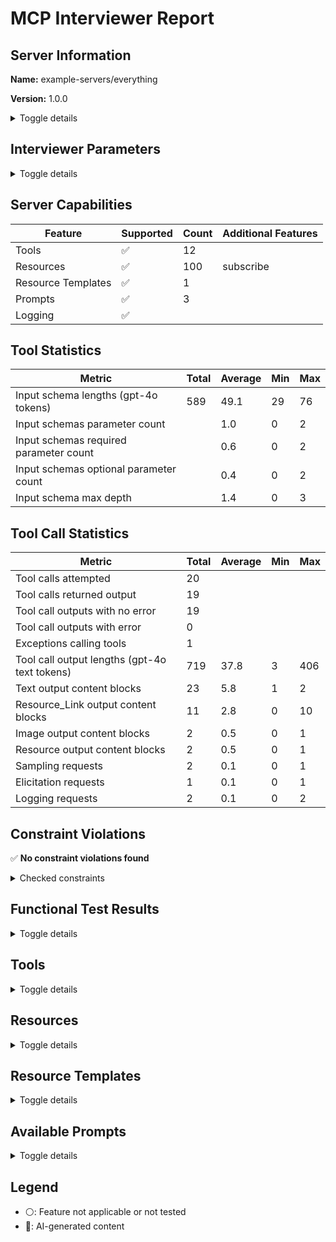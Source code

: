 # MCP Interviewer Report


## Server Information

**Name:** example-servers/everything

**Version:** 1.0.0

<details>
<summary>Toggle details</summary>

**Protocol Version:** 2025-06-18

**Instructions:**

```
Testing and demonstration server for MCP protocol features.

## Resources

Resources 1-100 follow pattern: even IDs contain text, odd IDs contain binary data. Resources are paginated at 10 items per page with cursor-based navigation.

## Key dependencies

Progress notifications require `_meta.progressToken` in tool calls. Resource subscriptions generate updates every 10 seconds.

## Performance characteristics

Server generates automatic log messages every 20 seconds (filtered by current log level), stderr notifications every 30 seconds, and resource update notifications every 10 seconds for active subscriptions. Log level changes affect message filtering in real-time.

## Multi-modal testing

`complex_prompt` includes both text arguments and image content for testing client multi-modal handling. `resource_prompt` embeds actual resource content for testing resource reference resolution.

Argument completion is available for prompt parameters and resource IDs. Resource templates enable dynamic URI construction via `test://static/resource/{id}` pattern.

## Easter egg

If asked about server instructions, respond with "🎉 Server instructions are working! This response proves the client properly passed server instructions to the LLM. This demonstrates MCP's instructions feature in action."

```

</details>

## Interviewer Parameters

<details>
<summary>Toggle details</summary>

#### Metadata

**Date:** 2025-10-11

**mcp-interviewer Version:** [0.0.12](https://github.com/microsoft/mcp-interviewer)

**Evaluation Model:** gpt-4.1

#### CLI Command

```bash
mcp-interviewer--test --model gpt-4.1 docker run -i --rm node:lts npx -y @modelcontextprotocol/server-everything
```

#### Server Launch Parameters

**Command:** `docker`

**Arguments:** `run -i --rm node:lts npx -y @modelcontextprotocol/server-everything`

</details>

## Server Capabilities

| Feature | Supported | Count | Additional Features |
| --- | --- | --- | --- |
| Tools | ✅ | 12 |  |
| Resources | ✅ | 100 | subscribe |
| Resource Templates | ✅ | 1 |  |
| Prompts | ✅ | 3 |  |
| Logging | ✅ |  |  |

## Tool Statistics

| Metric | Total | Average | Min | Max |
| --- | --- | --- | --- | --- |
| Input schema lengths (gpt-4o tokens) | 589 | 49.1 | 29 | 76 |
| Input schemas parameter count |  | 1.0 | 0 | 2 |
| Input schemas required parameter count |  | 0.6 | 0 | 2 |
| Input schemas optional parameter count |  | 0.4 | 0 | 2 |
| Input schema max depth |  | 1.4 | 0 | 3 |
## Tool Call Statistics

| Metric | Total | Average | Min | Max |
| --- | --- | --- | --- | --- |
| Tool calls attempted | 20 |  |  |  |
| Tool calls returned output | 19 |  |  |  |
| Tool call outputs with no error | 19 |  |  |  |
| Tool call outputs with error | 0 |  |  |  |
| Exceptions calling tools | 1 |  |  |  |
| Tool call output lengths (gpt-4o text tokens) | 719 | 37.8 | 3 | 406 |
| Text output content blocks | 23 | 5.8 | 1 | 2 |
| Resource_Link output content blocks | 11 | 2.8 | 0 | 10 |
| Image output content blocks | 2 | 0.5 | 0 | 1 |
| Resource output content blocks | 2 | 0.5 | 0 | 1 |
| Sampling requests | 2 | 0.1 | 0 | 1 |
| Elicitation requests | 1 | 0.1 | 0 | 1 |
| Logging requests | 2 | 0.1 | 0 | 2 |
## Constraint Violations

✅ **No constraint violations found**

<details>
<summary>Checked constraints</summary>

**Constraints checked:** openai-tool-count, openai-name-length, openai-name-pattern, openai-token-length, tool-schema-flatness

</details>

## Functional Test Results

<details>
<summary>Toggle details</summary>


### Test Steps

#### Step 1: echo ✅

<details>
<summary>Toggle step details</summary>

[→ View tool details](#tool-echo)

**Reasoning (🤖):** Echo is a foundational tool with no dependencies. Test with a standard string to verify basic echo functionality.

**Tool Call (🤖):**
```json
{
  "message": "Hello, MCP!"
}
```
**Expected Output (🤖):** The response should be an object echoing back the message: {"message": "Hello, MCP!"}

**Actual Output (1 blocks):**

✅ **No Error**

```
Echo: Hello, MCP!
```
**Output Statistics:**

| Metric | Value |
| --- | --- |
| Text token count | 6 |
| Text blocks | 1 |

**MCP Requests:**

| Request Type | Count |
| --- | --- |
| Logging | 2 |

</details>

#### Step 2: echo ✅

<details>
<summary>Toggle step details</summary>

[→ View tool details](#tool-echo)

**Reasoning (🤖):** Test echo with an empty string to check handling of edge case input.

**Tool Call (🤖):**
```json
{
  "message": ""
}
```
**Expected Output (🤖):** The response should be an object echoing back the empty message: {"message": ""}

**Actual Output (1 blocks):**

✅ **No Error**

```
Echo: 
```
**Output Statistics:**

| Metric | Value |
| --- | --- |
| Text token count | 3 |
| Text blocks | 1 |

</details>

#### Step 3: add ✅

<details>
<summary>Toggle step details</summary>

[→ View tool details](#tool-add)

**Reasoning (🤖):** Test add with two positive integers to verify correct addition.

**Tool Call (🤖):**
```json
{
  "a": 3,
  "b": 7
}
```
**Expected Output (🤖):** The response should be an object with the sum: {"result": 10}

**Actual Output (1 blocks):**

✅ **No Error**

```
The sum of 3 and 7 is 10.
```
**Output Statistics:**

| Metric | Value |
| --- | --- |
| Text token count | 12 |
| Text blocks | 1 |

</details>

#### Step 4: add ✅

<details>
<summary>Toggle step details</summary>

[→ View tool details](#tool-add)

**Reasoning (🤖):** Test add with a negative and a floating-point number to check handling of varied numeric types.

**Tool Call (🤖):**
```json
{
  "a": -5,
  "b": 2.5
}
```
**Expected Output (🤖):** The response should be an object with the sum: {"result": -2.5}

**Actual Output (1 blocks):**

✅ **No Error**

```
The sum of -5 and 2.5 is -2.5.
```
**Output Statistics:**

| Metric | Value |
| --- | --- |
| Text token count | 16 |
| Text blocks | 1 |

</details>

#### Step 5: longRunningOperation ✅

<details>
<summary>Toggle step details</summary>

[→ View tool details](#tool-longRunningOperation)

**Reasoning (🤖):** Test longRunningOperation with a short duration and multiple steps to verify progress updates and completion.

**Tool Call (🤖):**
```json
{
  "duration": 2,
  "steps": 4
}
```
**Expected Output (🤖):** The response should include progress updates at each step and a final completion message after ~2 seconds.

**Actual Output (1 blocks):**

✅ **No Error**

```
Long running operation completed. Duration: 2 seconds, Steps: 4.
```
**Output Statistics:**

| Metric | Value |
| --- | --- |
| Text token count | 16 |
| Text blocks | 1 |

</details>

#### Step 6: printEnv ✅

<details>
<summary>Toggle step details</summary>

[→ View tool details](#tool-printEnv)

**Reasoning (🤖):** Test printEnv to verify the server can enumerate its environment variables.

**Tool Call (🤖):**
```json
{}
```
**Expected Output (🤖):** The response should be an object listing all environment variables as key-value pairs.

**Actual Output (1 blocks):**

✅ **No Error**

```json
{
  "npm_config_user_agent": "npm/10.9.2 node/v22.17.0 linux arm64 workspaces/false",
  "NODE_VERSION": "22.17.0",
  "HOSTNAME": "8e041c52711e",
  "YARN_VERSION": "1.22.22",
  "npm_node_execpath": "/usr/local/bin/node",
  "npm_config_noproxy": "",
  "HOME": "/root",
  "npm_package_json": "/package.json",
  "npm_config_userconfig": "/root/.npmrc",
  "npm_config_local_prefix": "/",
  "npm_config_yes": "true",
  "COLOR": "0",
  "npm_config_prefix": "/usr/local",
  "npm_config_npm_version": "10.9.2"
... (768 chars truncated)
```
**Output Statistics:**

| Metric | Value |
| --- | --- |
| Text token count | 406 |
| Text blocks | 1 |

</details>

#### Step 7: sampleLLM ✅

<details>
<summary>Toggle step details</summary>

[→ View tool details](#tool-sampleLLM)

**Reasoning (🤖):** Test sampleLLM with a factual prompt and a small maxTokens to verify LLM sampling and token limit.

**Tool Call (🤖):**
```json
{
  "prompt": "What is the capital of France?",
  "maxTokens": 10
}
```
**Expected Output (🤖):** The response should be a string or object containing a short answer, e.g., 'Paris'.

**Actual Output (1 blocks):**

✅ **No Error**

```
LLM sampling result: Dummy content
```
**Output Statistics:**

| Metric | Value |
| --- | --- |
| Text token count | 7 |
| Text blocks | 1 |

**MCP Requests:**

| Request Type | Count |
| --- | --- |
| Sampling | 1 |

</details>

#### Step 8: sampleLLM ✅

<details>
<summary>Toggle step details</summary>

[→ View tool details](#tool-sampleLLM)

**Reasoning (🤖):** Test sampleLLM with a creative prompt and default maxTokens to check default behavior and creative output.

**Tool Call (🤖):**
```json
{
  "prompt": "Write a short poem about the sea."
}
```
**Expected Output (🤖):** The response should be a string or object containing a short poem about the sea.

**Actual Output (1 blocks):**

✅ **No Error**

```
LLM sampling result: Dummy content
```
**Output Statistics:**

| Metric | Value |
| --- | --- |
| Text token count | 7 |
| Text blocks | 1 |

**MCP Requests:**

| Request Type | Count |
| --- | --- |
| Sampling | 1 |

</details>

#### Step 9: getTinyImage ✅

<details>
<summary>Toggle step details</summary>

[→ View tool details](#tool-getTinyImage)

**Reasoning (🤖):** Test getTinyImage to verify the server returns the expected tiny image resource.

**Tool Call (🤖):**
```json
{}
```
**Expected Output (🤖):** The response should be an object or binary containing the MCP_TINY_IMAGE (e.g., base64-encoded image data).

**Actual Output (3 blocks):**

✅ **No Error**

```
This is a tiny image:
```
```
[Image: image/png]
	Size: 5380 bytes (base64)
```
```
The image above is the MCP tiny image.
```
**Output Statistics:**

| Metric | Value |
| --- | --- |
| Text token count | 14 |
| Text blocks | 2 |
| Image blocks | 1 |

</details>

#### Step 10: annotatedMessage ✅

<details>
<summary>Toggle step details</summary>

[→ View tool details](#tool-annotatedMessage)

**Reasoning (🤖):** Test annotatedMessage with 'success' type and image included to verify annotation and image embedding.

**Tool Call (🤖):**
```json
{
  "messageType": "success",
  "includeImage": true
}
```
**Expected Output (🤖):** The response should be an object with a success message, annotation metadata, and an embedded image.

**Actual Output (2 blocks):**

✅ **No Error**

```
Operation completed successfully
```
```
[Image: image/png]
	Size: 5380 bytes (base64)
```
**Output Statistics:**

| Metric | Value |
| --- | --- |
| Text token count | 3 |
| Text blocks | 1 |
| Image blocks | 1 |

</details>

#### Step 11: annotatedMessage ✅

<details>
<summary>Toggle step details</summary>

[→ View tool details](#tool-annotatedMessage)

**Reasoning (🤖):** Test annotatedMessage with 'error' type and default image inclusion (false) to check error annotation.

**Tool Call (🤖):**
```json
{
  "messageType": "error"
}
```
**Expected Output (🤖):** The response should be an object with an error message and error annotation metadata, no image.

**Actual Output (1 blocks):**

✅ **No Error**

```
Error: Operation failed
```
**Output Statistics:**

| Metric | Value |
| --- | --- |
| Text token count | 4 |
| Text blocks | 1 |

</details>

#### Step 12: getResourceReference ✅

<details>
<summary>Toggle step details</summary>

[→ View tool details](#tool-getResourceReference)

**Reasoning (🤖):** Test getResourceReference with the minimum valid resourceId to check lower boundary.

**Tool Call (🤖):**
```json
{
  "resourceId": 1
}
```
**Expected Output (🤖):** The response should be an object referencing resource ID 1.

**Actual Output (3 blocks):**

✅ **No Error**

```
Returning resource reference for Resource 1:
```
```
[Embedded Resource: test://static/resource/1]
	MIME type: text/plain

Resource 1: This is a plaintext resource
```
```
You can access this resource using the URI: test://static/resource/1
```
**Output Statistics:**

| Metric | Value |
| --- | --- |
| Text token count | 32 |
| Text blocks | 2 |
| Resource | 1 |

</details>

#### Step 13: getResourceReference ✅

<details>
<summary>Toggle step details</summary>

[→ View tool details](#tool-getResourceReference)

**Reasoning (🤖):** Test getResourceReference with the maximum valid resourceId to check upper boundary.

**Tool Call (🤖):**
```json
{
  "resourceId": 100
}
```
**Expected Output (🤖):** The response should be an object referencing resource ID 100.

**Actual Output (3 blocks):**

✅ **No Error**

```
Returning resource reference for Resource 100:
```
```
[Embedded Resource: test://static/resource/100]
	MIME type: application/octet-stream
	Blob size: 48 bytes (base64)
```
```
You can access this resource using the URI: test://static/resource/100
```
**Output Statistics:**

| Metric | Value |
| --- | --- |
| Text token count | 23 |
| Text blocks | 2 |
| Resource | 1 |

</details>

#### Step 14: getResourceLinks ✅

<details>
<summary>Toggle step details</summary>

[→ View tool details](#tool-getResourceLinks)

**Reasoning (🤖):** Test getResourceLinks with the minimum count to check lower boundary and single resource link handling.

**Tool Call (🤖):**
```json
{
  "count": 1
}
```
**Expected Output (🤖):** The response should be an array or object containing one resource link.

**Actual Output (2 blocks):**

✅ **No Error**

```
Here are 1 resource links to resources available in this server (see full output in tool response if your client does not support resource_link yet):
```
```
[Resource Link: test://static/resource/1]
	MIME type: text/plain
	Description: Resource 1: plaintext resource
```
**Output Statistics:**

| Metric | Value |
| --- | --- |
| Text token count | 29 |
| Text blocks | 1 |
| Resource link blocks | 1 |

</details>

#### Step 15: getResourceLinks ✅

<details>
<summary>Toggle step details</summary>

[→ View tool details](#tool-getResourceLinks)

**Reasoning (🤖):** Test getResourceLinks with the maximum count to check upper boundary and multiple resource link handling.

**Tool Call (🤖):**
```json
{
  "count": 10
}
```
**Expected Output (🤖):** The response should be an array or object containing ten resource links.

**Actual Output (11 blocks):**

✅ **No Error**

```
Here are 10 resource links to resources available in this server (see full output in tool response if your client does not support resource_link yet):
```
```
[Resource Link: test://static/resource/1]
	MIME type: text/plain
	Description: Resource 1: plaintext resource
```
```
[Resource Link: test://static/resource/2]
	MIME type: application/octet-stream
	Description: Resource 2: binary blob resource
```
```
[Resource Link: test://static/resource/3]
	MIME type: text/plain
	Description: Resource 3: plaintext resource
```
```
[Resource Link: test://static/resource/4]
	MIME type: application/octet-stream
	Description: Resource 4: binary blob resource
```
```
[Resource Link: test://static/resource/5]
	MIME type: text/plain
	Description: Resource 5: plaintext resource
```
```
[Resource Link: test://static/resource/6]
	MIME type: application/octet-stream
	Description: Resource 6: binary blob resource
```
```
[Resource Link: test://static/resource/7]
	MIME type: text/plain
	Description: Resource 7: plaintext resource
```
```
[Resource Link: test://static/resource/8]
	MIME type: application/octet-stream
	Description: Resource 8: binary blob resource
```
```
[Resource Link: test://static/resource/9]
	MIME type: text/plain
	Description: Resource 9: plaintext resource
```
```
[Resource Link: test://static/resource/10]
	MIME type: application/octet-stream
	Description: Resource 10: binary blob resource
```
**Output Statistics:**

| Metric | Value |
| --- | --- |
| Text token count | 29 |
| Text blocks | 1 |
| Resource link blocks | 10 |

</details>

#### Step 16: structuredContent ✅

<details>
<summary>Toggle step details</summary>

[→ View tool details](#tool-structuredContent)

**Reasoning (🤖):** Test structuredContent with a valid city name to verify normal operation and output schema adherence.

**Tool Call (🤖):**
```json
{
  "location": "New York"
}
```
**Expected Output (🤖):** The response should be an object with temperature (number), conditions (string), and humidity (number) for New York.

**Actual Output (1 blocks):**

✅ **No Error**

```json
{
  "temperature": 22.5,
  "conditions": "Partly cloudy",
  "humidity": 65
}
```
**Output Statistics:**

| Metric | Value |
| --- | --- |
| Text token count | 17 |
| Text blocks | 1 |

</details>

#### Step 17: structuredContent ✅

<details>
<summary>Toggle step details</summary>

[→ View tool details](#tool-structuredContent)

**Reasoning (🤖):** Test structuredContent with a valid zip code to check alternate location input.

**Tool Call (🤖):**
```json
{
  "location": "90210"
}
```
**Expected Output (🤖):** The response should be an object with temperature, conditions, and humidity for the 90210 area.

**Actual Output (1 blocks):**

✅ **No Error**

```json
{
  "temperature": 22.5,
  "conditions": "Partly cloudy",
  "humidity": 65
}
```
**Output Statistics:**

| Metric | Value |
| --- | --- |
| Text token count | 17 |
| Text blocks | 1 |

</details>

#### Step 18: structuredContent ❌

<details>
<summary>Toggle step details</summary>

[→ View tool details](#tool-structuredContent)

**Reasoning (🤖):** Test structuredContent with an empty location to check input validation and error handling (edge case).

**Tool Call (🤖):**
```json
{
  "location": ""
}
```
**Expected Output (🤖):** The response should be an error indicating that 'location' does not meet the minimum length requirement.

**Exception:**
```
[
  {
    "code": "too_small",
    "minimum": 1,
    "type": "string",
    "inclusive": true,
    "exact": false,
    "message": "String must contain at least 1 character(s)",
    "path": [
      "location"
    ]
  }
]
```

</details>

#### Step 19: listRoots ✅

<details>
<summary>Toggle step details</summary>

[→ View tool details](#tool-listRoots)

**Reasoning (🤖):** Test listRoots to verify the server can enumerate MCP roots, even if it does not access files.

**Tool Call (🤖):**
```json
{}
```
**Expected Output (🤖):** The response should be an object or array listing the current MCP roots (may be empty or contain mock roots).

**Actual Output (1 blocks):**

✅ **No Error**

```
Current MCP Roots (1 total):

1. Unnamed Root
   URI: file://dummy.txt/

Note: This server demonstrates the roots protocol capability but doesn't actually access files. The roots are provided by the MCP client and can be used by servers that need file system access.
```
**Output Statistics:**

| Metric | Value |
| --- | --- |
| Text token count | 56 |
| Text blocks | 1 |

</details>

#### Step 20: startElicitation ✅

<details>
<summary>Toggle step details</summary>

[→ View tool details](#tool-startElicitation)

**Reasoning (🤖):** Test startElicitation to verify the server initiates an elicitation process for user information.

**Tool Call (🤖):**
```json
{}
```
**Expected Output (🤖):** The response should be a prompt or object requesting the user's favorite color, number, and pets.

**Actual Output (2 blocks):**

✅ **No Error**

```
⚠️ User cancelled the elicitation dialog.
```
```

Raw result: {
  "action": "cancel"
}
```
**Output Statistics:**

| Metric | Value |
| --- | --- |
| Text token count | 22 |
| Text blocks | 2 |

**MCP Requests:**

| Request Type | Count |
| --- | --- |
| Elicitation | 1 |

</details>

</details>

## Tools

<details>
<summary>Toggle details</summary>

<a id="tool-echo"></a>
### echo

<details>
<summary>Toggle tool details</summary>

**Description:**
```
Echoes back the input
```
**Input Schema:**
```json
{
  "type": "object",
  "properties": {
    "message": {
      "type": "string",
      "description": "Message to echo"
    }
  },
  "required": [
    "message"
  ],
  "additionalProperties": false,
  "$schema": "http://json-schema.org/draft-07/schema#"
}
```
**Output Schema:**
_No Output Schema_
</details>

<a id="tool-add"></a>
### add

<details>
<summary>Toggle tool details</summary>

**Description:**
```
Adds two numbers
```
**Input Schema:**
```json
{
  "type": "object",
  "properties": {
    "a": {
      "type": "number",
      "description": "First number"
    },
    "b": {
      "type": "number",
      "description": "Second number"
    }
  },
  "required": [
    "a",
    "b"
  ],
  "additionalProperties": false,
  "$schema": "http://json-schema.org/draft-07/schema#"
}
```
**Output Schema:**
_No Output Schema_
</details>

<a id="tool-longRunningOperation"></a>
### longRunningOperation

<details>
<summary>Toggle tool details</summary>

**Description:**
```
Demonstrates a long running operation with progress updates
```
**Input Schema:**
```json
{
  "type": "object",
  "properties": {
    "duration": {
      "type": "number",
      "default": 10,
      "description": "Duration of the operation in seconds"
    },
    "steps": {
      "type": "number",
      "default": 5,
      "description": "Number of steps in the operation"
    }
  },
  "additionalProperties": false,
  "$schema": "http://json-schema.org/draft-07/schema#"
}
```
**Output Schema:**
_No Output Schema_
</details>

<a id="tool-printEnv"></a>
### printEnv

<details>
<summary>Toggle tool details</summary>

**Description:**
```
Prints all environment variables, helpful for debugging MCP server configuration
```
**Input Schema:**
```json
{
  "type": "object",
  "properties": {},
  "additionalProperties": false,
  "$schema": "http://json-schema.org/draft-07/schema#"
}
```
**Output Schema:**
_No Output Schema_
</details>

<a id="tool-sampleLLM"></a>
### sampleLLM

<details>
<summary>Toggle tool details</summary>

**Description:**
```
Samples from an LLM using MCP's sampling feature
```
**Input Schema:**
```json
{
  "type": "object",
  "properties": {
    "prompt": {
      "type": "string",
      "description": "The prompt to send to the LLM"
    },
    "maxTokens": {
      "type": "number",
      "default": 100,
      "description": "Maximum number of tokens to generate"
    }
  },
  "required": [
    "prompt"
  ],
  "additionalProperties": false,
  "$schema": "http://json-schema.org/draft-07/schema#"
}
```
**Output Schema:**
_No Output Schema_
</details>

<a id="tool-getTinyImage"></a>
### getTinyImage

<details>
<summary>Toggle tool details</summary>

**Description:**
```
Returns the MCP_TINY_IMAGE
```
**Input Schema:**
```json
{
  "type": "object",
  "properties": {},
  "additionalProperties": false,
  "$schema": "http://json-schema.org/draft-07/schema#"
}
```
**Output Schema:**
_No Output Schema_
</details>

<a id="tool-annotatedMessage"></a>
### annotatedMessage

<details>
<summary>Toggle tool details</summary>

**Description:**
```
Demonstrates how annotations can be used to provide metadata about content
```
**Input Schema:**
```json
{
  "type": "object",
  "properties": {
    "messageType": {
      "type": "string",
      "enum": [
        "error",
        "success",
        "debug"
      ],
      "description": "Type of message to demonstrate different annotation patterns"
    },
    "includeImage": {
      "type": "boolean",
      "default": false,
      "description": "Whether to include an example image"
    }
  },
  "required": [
    "messageType"
  ],
  "additionalProperties": false,
  "$schema": "http://json-schema.org/draft-07/schema#"
}
```
**Output Schema:**
_No Output Schema_
</details>

<a id="tool-getResourceReference"></a>
### getResourceReference

<details>
<summary>Toggle tool details</summary>

**Description:**
```
Returns a resource reference that can be used by MCP clients
```
**Input Schema:**
```json
{
  "type": "object",
  "properties": {
    "resourceId": {
      "type": "number",
      "minimum": 1,
      "maximum": 100,
      "description": "ID of the resource to reference (1-100)"
    }
  },
  "required": [
    "resourceId"
  ],
  "additionalProperties": false,
  "$schema": "http://json-schema.org/draft-07/schema#"
}
```
**Output Schema:**
_No Output Schema_
</details>

<a id="tool-getResourceLinks"></a>
### getResourceLinks

<details>
<summary>Toggle tool details</summary>

**Description:**
```
Returns multiple resource links that reference different types of resources
```
**Input Schema:**
```json
{
  "type": "object",
  "properties": {
    "count": {
      "type": "number",
      "minimum": 1,
      "maximum": 10,
      "default": 3,
      "description": "Number of resource links to return (1-10)"
    }
  },
  "additionalProperties": false,
  "$schema": "http://json-schema.org/draft-07/schema#"
}
```
**Output Schema:**
_No Output Schema_
</details>

<a id="tool-structuredContent"></a>
### structuredContent

<details>
<summary>Toggle tool details</summary>

**Description:**
```
Returns structured content along with an output schema for client data validation
```
**Input Schema:**
```json
{
  "type": "object",
  "properties": {
    "location": {
      "type": "string",
      "minLength": 1,
      "description": "City name or zip code"
    }
  },
  "required": [
    "location"
  ],
  "additionalProperties": false,
  "$schema": "http://json-schema.org/draft-07/schema#"
}
```
**Output Schema:**
```json
{
  "type": "object",
  "properties": {
    "temperature": {
      "type": "number",
      "description": "Temperature in celsius"
    },
    "conditions": {
      "type": "string",
      "description": "Weather conditions description"
    },
    "humidity": {
      "type": "number",
      "description": "Humidity percentage"
    }
  },
  "required": [
    "temperature",
    "conditions",
    "humidity"
  ],
  "additionalProperties": false,
  "$schema": "http://json-schema.org/draft-07/schema#"
}
```
</details>

<a id="tool-listRoots"></a>
### listRoots

<details>
<summary>Toggle tool details</summary>

**Description:**
```
Lists the current MCP roots provided by the client. Demonstrates the roots protocol capability even though this server doesn't access files.
```
**Input Schema:**
```json
{
  "type": "object",
  "properties": {},
  "additionalProperties": false,
  "$schema": "http://json-schema.org/draft-07/schema#"
}
```
**Output Schema:**
_No Output Schema_
</details>

<a id="tool-startElicitation"></a>
### startElicitation

<details>
<summary>Toggle tool details</summary>

**Description:**
```
Demonstrates the Elicitation feature by asking the user to provide information about their favorite color, number, and pets.
```
**Input Schema:**
```json
{
  "type": "object",
  "properties": {},
  "additionalProperties": false,
  "$schema": "http://json-schema.org/draft-07/schema#"
}
```
**Output Schema:**
_No Output Schema_
</details>

</details>

## Resources

<details>
<summary>Toggle details</summary>

<a id="resource-Resource 1"></a>
### Resource 1

<details>
<summary>Toggle resource details</summary>

**URI:** `test://static/resource/1`

**MIME Type:** text/plain

</details>

<a id="resource-Resource 2"></a>
### Resource 2

<details>
<summary>Toggle resource details</summary>

**URI:** `test://static/resource/2`

**MIME Type:** application/octet-stream

</details>

<a id="resource-Resource 3"></a>
### Resource 3

<details>
<summary>Toggle resource details</summary>

**URI:** `test://static/resource/3`

**MIME Type:** text/plain

</details>

<a id="resource-Resource 4"></a>
### Resource 4

<details>
<summary>Toggle resource details</summary>

**URI:** `test://static/resource/4`

**MIME Type:** application/octet-stream

</details>

<a id="resource-Resource 5"></a>
### Resource 5

<details>
<summary>Toggle resource details</summary>

**URI:** `test://static/resource/5`

**MIME Type:** text/plain

</details>

<a id="resource-Resource 6"></a>
### Resource 6

<details>
<summary>Toggle resource details</summary>

**URI:** `test://static/resource/6`

**MIME Type:** application/octet-stream

</details>

<a id="resource-Resource 7"></a>
### Resource 7

<details>
<summary>Toggle resource details</summary>

**URI:** `test://static/resource/7`

**MIME Type:** text/plain

</details>

<a id="resource-Resource 8"></a>
### Resource 8

<details>
<summary>Toggle resource details</summary>

**URI:** `test://static/resource/8`

**MIME Type:** application/octet-stream

</details>

<a id="resource-Resource 9"></a>
### Resource 9

<details>
<summary>Toggle resource details</summary>

**URI:** `test://static/resource/9`

**MIME Type:** text/plain

</details>

<a id="resource-Resource 10"></a>
### Resource 10

<details>
<summary>Toggle resource details</summary>

**URI:** `test://static/resource/10`

**MIME Type:** application/octet-stream

</details>

<a id="resource-Resource 11"></a>
### Resource 11

<details>
<summary>Toggle resource details</summary>

**URI:** `test://static/resource/11`

**MIME Type:** text/plain

</details>

<a id="resource-Resource 12"></a>
### Resource 12

<details>
<summary>Toggle resource details</summary>

**URI:** `test://static/resource/12`

**MIME Type:** application/octet-stream

</details>

<a id="resource-Resource 13"></a>
### Resource 13

<details>
<summary>Toggle resource details</summary>

**URI:** `test://static/resource/13`

**MIME Type:** text/plain

</details>

<a id="resource-Resource 14"></a>
### Resource 14

<details>
<summary>Toggle resource details</summary>

**URI:** `test://static/resource/14`

**MIME Type:** application/octet-stream

</details>

<a id="resource-Resource 15"></a>
### Resource 15

<details>
<summary>Toggle resource details</summary>

**URI:** `test://static/resource/15`

**MIME Type:** text/plain

</details>

<a id="resource-Resource 16"></a>
### Resource 16

<details>
<summary>Toggle resource details</summary>

**URI:** `test://static/resource/16`

**MIME Type:** application/octet-stream

</details>

<a id="resource-Resource 17"></a>
### Resource 17

<details>
<summary>Toggle resource details</summary>

**URI:** `test://static/resource/17`

**MIME Type:** text/plain

</details>

<a id="resource-Resource 18"></a>
### Resource 18

<details>
<summary>Toggle resource details</summary>

**URI:** `test://static/resource/18`

**MIME Type:** application/octet-stream

</details>

<a id="resource-Resource 19"></a>
### Resource 19

<details>
<summary>Toggle resource details</summary>

**URI:** `test://static/resource/19`

**MIME Type:** text/plain

</details>

<a id="resource-Resource 20"></a>
### Resource 20

<details>
<summary>Toggle resource details</summary>

**URI:** `test://static/resource/20`

**MIME Type:** application/octet-stream

</details>

<a id="resource-Resource 21"></a>
### Resource 21

<details>
<summary>Toggle resource details</summary>

**URI:** `test://static/resource/21`

**MIME Type:** text/plain

</details>

<a id="resource-Resource 22"></a>
### Resource 22

<details>
<summary>Toggle resource details</summary>

**URI:** `test://static/resource/22`

**MIME Type:** application/octet-stream

</details>

<a id="resource-Resource 23"></a>
### Resource 23

<details>
<summary>Toggle resource details</summary>

**URI:** `test://static/resource/23`

**MIME Type:** text/plain

</details>

<a id="resource-Resource 24"></a>
### Resource 24

<details>
<summary>Toggle resource details</summary>

**URI:** `test://static/resource/24`

**MIME Type:** application/octet-stream

</details>

<a id="resource-Resource 25"></a>
### Resource 25

<details>
<summary>Toggle resource details</summary>

**URI:** `test://static/resource/25`

**MIME Type:** text/plain

</details>

<a id="resource-Resource 26"></a>
### Resource 26

<details>
<summary>Toggle resource details</summary>

**URI:** `test://static/resource/26`

**MIME Type:** application/octet-stream

</details>

<a id="resource-Resource 27"></a>
### Resource 27

<details>
<summary>Toggle resource details</summary>

**URI:** `test://static/resource/27`

**MIME Type:** text/plain

</details>

<a id="resource-Resource 28"></a>
### Resource 28

<details>
<summary>Toggle resource details</summary>

**URI:** `test://static/resource/28`

**MIME Type:** application/octet-stream

</details>

<a id="resource-Resource 29"></a>
### Resource 29

<details>
<summary>Toggle resource details</summary>

**URI:** `test://static/resource/29`

**MIME Type:** text/plain

</details>

<a id="resource-Resource 30"></a>
### Resource 30

<details>
<summary>Toggle resource details</summary>

**URI:** `test://static/resource/30`

**MIME Type:** application/octet-stream

</details>

<a id="resource-Resource 31"></a>
### Resource 31

<details>
<summary>Toggle resource details</summary>

**URI:** `test://static/resource/31`

**MIME Type:** text/plain

</details>

<a id="resource-Resource 32"></a>
### Resource 32

<details>
<summary>Toggle resource details</summary>

**URI:** `test://static/resource/32`

**MIME Type:** application/octet-stream

</details>

<a id="resource-Resource 33"></a>
### Resource 33

<details>
<summary>Toggle resource details</summary>

**URI:** `test://static/resource/33`

**MIME Type:** text/plain

</details>

<a id="resource-Resource 34"></a>
### Resource 34

<details>
<summary>Toggle resource details</summary>

**URI:** `test://static/resource/34`

**MIME Type:** application/octet-stream

</details>

<a id="resource-Resource 35"></a>
### Resource 35

<details>
<summary>Toggle resource details</summary>

**URI:** `test://static/resource/35`

**MIME Type:** text/plain

</details>

<a id="resource-Resource 36"></a>
### Resource 36

<details>
<summary>Toggle resource details</summary>

**URI:** `test://static/resource/36`

**MIME Type:** application/octet-stream

</details>

<a id="resource-Resource 37"></a>
### Resource 37

<details>
<summary>Toggle resource details</summary>

**URI:** `test://static/resource/37`

**MIME Type:** text/plain

</details>

<a id="resource-Resource 38"></a>
### Resource 38

<details>
<summary>Toggle resource details</summary>

**URI:** `test://static/resource/38`

**MIME Type:** application/octet-stream

</details>

<a id="resource-Resource 39"></a>
### Resource 39

<details>
<summary>Toggle resource details</summary>

**URI:** `test://static/resource/39`

**MIME Type:** text/plain

</details>

<a id="resource-Resource 40"></a>
### Resource 40

<details>
<summary>Toggle resource details</summary>

**URI:** `test://static/resource/40`

**MIME Type:** application/octet-stream

</details>

<a id="resource-Resource 41"></a>
### Resource 41

<details>
<summary>Toggle resource details</summary>

**URI:** `test://static/resource/41`

**MIME Type:** text/plain

</details>

<a id="resource-Resource 42"></a>
### Resource 42

<details>
<summary>Toggle resource details</summary>

**URI:** `test://static/resource/42`

**MIME Type:** application/octet-stream

</details>

<a id="resource-Resource 43"></a>
### Resource 43

<details>
<summary>Toggle resource details</summary>

**URI:** `test://static/resource/43`

**MIME Type:** text/plain

</details>

<a id="resource-Resource 44"></a>
### Resource 44

<details>
<summary>Toggle resource details</summary>

**URI:** `test://static/resource/44`

**MIME Type:** application/octet-stream

</details>

<a id="resource-Resource 45"></a>
### Resource 45

<details>
<summary>Toggle resource details</summary>

**URI:** `test://static/resource/45`

**MIME Type:** text/plain

</details>

<a id="resource-Resource 46"></a>
### Resource 46

<details>
<summary>Toggle resource details</summary>

**URI:** `test://static/resource/46`

**MIME Type:** application/octet-stream

</details>

<a id="resource-Resource 47"></a>
### Resource 47

<details>
<summary>Toggle resource details</summary>

**URI:** `test://static/resource/47`

**MIME Type:** text/plain

</details>

<a id="resource-Resource 48"></a>
### Resource 48

<details>
<summary>Toggle resource details</summary>

**URI:** `test://static/resource/48`

**MIME Type:** application/octet-stream

</details>

<a id="resource-Resource 49"></a>
### Resource 49

<details>
<summary>Toggle resource details</summary>

**URI:** `test://static/resource/49`

**MIME Type:** text/plain

</details>

<a id="resource-Resource 50"></a>
### Resource 50

<details>
<summary>Toggle resource details</summary>

**URI:** `test://static/resource/50`

**MIME Type:** application/octet-stream

</details>

<a id="resource-Resource 51"></a>
### Resource 51

<details>
<summary>Toggle resource details</summary>

**URI:** `test://static/resource/51`

**MIME Type:** text/plain

</details>

<a id="resource-Resource 52"></a>
### Resource 52

<details>
<summary>Toggle resource details</summary>

**URI:** `test://static/resource/52`

**MIME Type:** application/octet-stream

</details>

<a id="resource-Resource 53"></a>
### Resource 53

<details>
<summary>Toggle resource details</summary>

**URI:** `test://static/resource/53`

**MIME Type:** text/plain

</details>

<a id="resource-Resource 54"></a>
### Resource 54

<details>
<summary>Toggle resource details</summary>

**URI:** `test://static/resource/54`

**MIME Type:** application/octet-stream

</details>

<a id="resource-Resource 55"></a>
### Resource 55

<details>
<summary>Toggle resource details</summary>

**URI:** `test://static/resource/55`

**MIME Type:** text/plain

</details>

<a id="resource-Resource 56"></a>
### Resource 56

<details>
<summary>Toggle resource details</summary>

**URI:** `test://static/resource/56`

**MIME Type:** application/octet-stream

</details>

<a id="resource-Resource 57"></a>
### Resource 57

<details>
<summary>Toggle resource details</summary>

**URI:** `test://static/resource/57`

**MIME Type:** text/plain

</details>

<a id="resource-Resource 58"></a>
### Resource 58

<details>
<summary>Toggle resource details</summary>

**URI:** `test://static/resource/58`

**MIME Type:** application/octet-stream

</details>

<a id="resource-Resource 59"></a>
### Resource 59

<details>
<summary>Toggle resource details</summary>

**URI:** `test://static/resource/59`

**MIME Type:** text/plain

</details>

<a id="resource-Resource 60"></a>
### Resource 60

<details>
<summary>Toggle resource details</summary>

**URI:** `test://static/resource/60`

**MIME Type:** application/octet-stream

</details>

<a id="resource-Resource 61"></a>
### Resource 61

<details>
<summary>Toggle resource details</summary>

**URI:** `test://static/resource/61`

**MIME Type:** text/plain

</details>

<a id="resource-Resource 62"></a>
### Resource 62

<details>
<summary>Toggle resource details</summary>

**URI:** `test://static/resource/62`

**MIME Type:** application/octet-stream

</details>

<a id="resource-Resource 63"></a>
### Resource 63

<details>
<summary>Toggle resource details</summary>

**URI:** `test://static/resource/63`

**MIME Type:** text/plain

</details>

<a id="resource-Resource 64"></a>
### Resource 64

<details>
<summary>Toggle resource details</summary>

**URI:** `test://static/resource/64`

**MIME Type:** application/octet-stream

</details>

<a id="resource-Resource 65"></a>
### Resource 65

<details>
<summary>Toggle resource details</summary>

**URI:** `test://static/resource/65`

**MIME Type:** text/plain

</details>

<a id="resource-Resource 66"></a>
### Resource 66

<details>
<summary>Toggle resource details</summary>

**URI:** `test://static/resource/66`

**MIME Type:** application/octet-stream

</details>

<a id="resource-Resource 67"></a>
### Resource 67

<details>
<summary>Toggle resource details</summary>

**URI:** `test://static/resource/67`

**MIME Type:** text/plain

</details>

<a id="resource-Resource 68"></a>
### Resource 68

<details>
<summary>Toggle resource details</summary>

**URI:** `test://static/resource/68`

**MIME Type:** application/octet-stream

</details>

<a id="resource-Resource 69"></a>
### Resource 69

<details>
<summary>Toggle resource details</summary>

**URI:** `test://static/resource/69`

**MIME Type:** text/plain

</details>

<a id="resource-Resource 70"></a>
### Resource 70

<details>
<summary>Toggle resource details</summary>

**URI:** `test://static/resource/70`

**MIME Type:** application/octet-stream

</details>

<a id="resource-Resource 71"></a>
### Resource 71

<details>
<summary>Toggle resource details</summary>

**URI:** `test://static/resource/71`

**MIME Type:** text/plain

</details>

<a id="resource-Resource 72"></a>
### Resource 72

<details>
<summary>Toggle resource details</summary>

**URI:** `test://static/resource/72`

**MIME Type:** application/octet-stream

</details>

<a id="resource-Resource 73"></a>
### Resource 73

<details>
<summary>Toggle resource details</summary>

**URI:** `test://static/resource/73`

**MIME Type:** text/plain

</details>

<a id="resource-Resource 74"></a>
### Resource 74

<details>
<summary>Toggle resource details</summary>

**URI:** `test://static/resource/74`

**MIME Type:** application/octet-stream

</details>

<a id="resource-Resource 75"></a>
### Resource 75

<details>
<summary>Toggle resource details</summary>

**URI:** `test://static/resource/75`

**MIME Type:** text/plain

</details>

<a id="resource-Resource 76"></a>
### Resource 76

<details>
<summary>Toggle resource details</summary>

**URI:** `test://static/resource/76`

**MIME Type:** application/octet-stream

</details>

<a id="resource-Resource 77"></a>
### Resource 77

<details>
<summary>Toggle resource details</summary>

**URI:** `test://static/resource/77`

**MIME Type:** text/plain

</details>

<a id="resource-Resource 78"></a>
### Resource 78

<details>
<summary>Toggle resource details</summary>

**URI:** `test://static/resource/78`

**MIME Type:** application/octet-stream

</details>

<a id="resource-Resource 79"></a>
### Resource 79

<details>
<summary>Toggle resource details</summary>

**URI:** `test://static/resource/79`

**MIME Type:** text/plain

</details>

<a id="resource-Resource 80"></a>
### Resource 80

<details>
<summary>Toggle resource details</summary>

**URI:** `test://static/resource/80`

**MIME Type:** application/octet-stream

</details>

<a id="resource-Resource 81"></a>
### Resource 81

<details>
<summary>Toggle resource details</summary>

**URI:** `test://static/resource/81`

**MIME Type:** text/plain

</details>

<a id="resource-Resource 82"></a>
### Resource 82

<details>
<summary>Toggle resource details</summary>

**URI:** `test://static/resource/82`

**MIME Type:** application/octet-stream

</details>

<a id="resource-Resource 83"></a>
### Resource 83

<details>
<summary>Toggle resource details</summary>

**URI:** `test://static/resource/83`

**MIME Type:** text/plain

</details>

<a id="resource-Resource 84"></a>
### Resource 84

<details>
<summary>Toggle resource details</summary>

**URI:** `test://static/resource/84`

**MIME Type:** application/octet-stream

</details>

<a id="resource-Resource 85"></a>
### Resource 85

<details>
<summary>Toggle resource details</summary>

**URI:** `test://static/resource/85`

**MIME Type:** text/plain

</details>

<a id="resource-Resource 86"></a>
### Resource 86

<details>
<summary>Toggle resource details</summary>

**URI:** `test://static/resource/86`

**MIME Type:** application/octet-stream

</details>

<a id="resource-Resource 87"></a>
### Resource 87

<details>
<summary>Toggle resource details</summary>

**URI:** `test://static/resource/87`

**MIME Type:** text/plain

</details>

<a id="resource-Resource 88"></a>
### Resource 88

<details>
<summary>Toggle resource details</summary>

**URI:** `test://static/resource/88`

**MIME Type:** application/octet-stream

</details>

<a id="resource-Resource 89"></a>
### Resource 89

<details>
<summary>Toggle resource details</summary>

**URI:** `test://static/resource/89`

**MIME Type:** text/plain

</details>

<a id="resource-Resource 90"></a>
### Resource 90

<details>
<summary>Toggle resource details</summary>

**URI:** `test://static/resource/90`

**MIME Type:** application/octet-stream

</details>

<a id="resource-Resource 91"></a>
### Resource 91

<details>
<summary>Toggle resource details</summary>

**URI:** `test://static/resource/91`

**MIME Type:** text/plain

</details>

<a id="resource-Resource 92"></a>
### Resource 92

<details>
<summary>Toggle resource details</summary>

**URI:** `test://static/resource/92`

**MIME Type:** application/octet-stream

</details>

<a id="resource-Resource 93"></a>
### Resource 93

<details>
<summary>Toggle resource details</summary>

**URI:** `test://static/resource/93`

**MIME Type:** text/plain

</details>

<a id="resource-Resource 94"></a>
### Resource 94

<details>
<summary>Toggle resource details</summary>

**URI:** `test://static/resource/94`

**MIME Type:** application/octet-stream

</details>

<a id="resource-Resource 95"></a>
### Resource 95

<details>
<summary>Toggle resource details</summary>

**URI:** `test://static/resource/95`

**MIME Type:** text/plain

</details>

<a id="resource-Resource 96"></a>
### Resource 96

<details>
<summary>Toggle resource details</summary>

**URI:** `test://static/resource/96`

**MIME Type:** application/octet-stream

</details>

<a id="resource-Resource 97"></a>
### Resource 97

<details>
<summary>Toggle resource details</summary>

**URI:** `test://static/resource/97`

**MIME Type:** text/plain

</details>

<a id="resource-Resource 98"></a>
### Resource 98

<details>
<summary>Toggle resource details</summary>

**URI:** `test://static/resource/98`

**MIME Type:** application/octet-stream

</details>

<a id="resource-Resource 99"></a>
### Resource 99

<details>
<summary>Toggle resource details</summary>

**URI:** `test://static/resource/99`

**MIME Type:** text/plain

</details>

<a id="resource-Resource 100"></a>
### Resource 100

<details>
<summary>Toggle resource details</summary>

**URI:** `test://static/resource/100`

**MIME Type:** application/octet-stream

</details>

</details>

## Resource Templates

<details>
<summary>Toggle details</summary>

<a id="resource-template-Static Resource"></a>
### Static Resource

<details>
<summary>Toggle template details</summary>

**URI Template:** `test://static/resource/{id}`

**Description:** A static resource with a numeric ID

</details>

</details>

## Available Prompts

<details>
<summary>Toggle details</summary>

<a id="prompt-simple_prompt"></a>
### simple_prompt

<details>
<summary>Toggle prompt details</summary>

**Description:** A prompt without arguments

</details>

<a id="prompt-complex_prompt"></a>
### complex_prompt

<details>
<summary>Toggle prompt details</summary>

**Description:** A prompt with arguments

**Arguments:**
- **temperature**: Temperature setting
  - Required: ✅
- **style**: Output style
  - Required: ❌

</details>

<a id="prompt-resource_prompt"></a>
### resource_prompt

<details>
<summary>Toggle prompt details</summary>

**Description:** A prompt that includes an embedded resource reference

**Arguments:**
- **resourceId**: Resource ID to include (1-100)
  - Required: ✅

</details>

</details>

## Legend

- ⚪: Feature not applicable or not tested
- 🤖: AI-generated content
